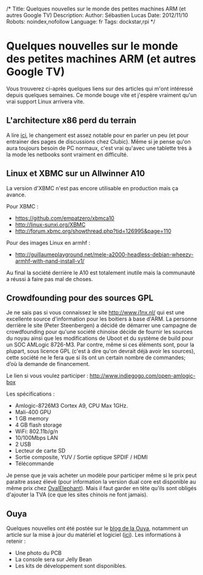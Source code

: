 /*
Title: Quelques nouvelles sur le monde des petites machines ARM (et autres Google TV) 
Description: 
Author: Sébastien Lucas
Date: 2012/11/10
Robots: noindex,nofollow
Language: fr
Tags: dockstar,rpi
*/
# Quelques nouvelles sur le monde des petites machines ARM (et autres Google TV) 

Vous trouverez ci-après quelques liens sur des articles qui m'ont intéressé depuis quelques semaines. Ce monde bouge vite et j'espère vraiment qu'un vrai support Linux arrivera vite.

## L'architecture x86 perd du terrain

A lire [ici](http://www.clubic.com/processeur/actualite-520629-architecture-x86-recule-parts-de-marche-intel-amd.html), le changement est assez notable pour en parler un peu (et pour entrainer des pages de discussions chez Clubic). Même si je pense qu'on aura toujours besoin de PC normaux, c'est vrai qu'avec une tablette très à la mode les netbooks sont vraiment en difficulté.

## Linux et XBMC sur un Allwinner A10

La version d'XBMC n'est pas encore utilisable en production mais ça avance.

Pour XBMC : 
*	https://github.com/empatzero/xbmca10
*	http://linux-sunxi.org/XBMC
*	http://forum.xbmc.org/showthread.php?tid=126995&page=110

Pour des images Linux en armhf :
*	http://guillaumeplayground.net/mele-a2000-headless-debian-wheezy-armhf-with-nand-install-v1/

Au final la société derrière le A10 est totalement inutile mais la communauté a réussi à faire pas mal de choses.

## Crowdfounding pour des sources GPL

Je ne sais pas si vous connaissez le site http://www.j1nx.nl/ qui est une excellente source d'information pour les boitiers à base d'ARM. La personne derrière le site (Peter Steenbergen) a décidé de démarrer une campagne de crowdfounding pour qu'une société chinoise décide de fournir les sources du noyau ainsi que les modifications de Uboot et du système de build pour un SOC AMLogic 8726-M3. Par contre, même si ces éléments sont, pour la plupart, sous licence GPL (c'est à dire qu'on devrait déjà avoir les sources), cette société ne le fera que si ils ont un certain nombre de commandes; d’où la demande de financement.

Le lien si vous voulez participer : http://www.indiegogo.com/open-amlogic-box

Les spécifications :
*	Amlogic-8726M3 Cortex A9, CPU Max 1GHz.
*	Mali-400 GPU
*	1 GB memory
*	4 GB flash storage
*	WiFi: 802.11b/g/n
*	10/100Mbps LAN
*	2 USB
*	Lecteur de carte SD
*	Sortie composite, YUV / Sortie optique SPDIF / HDMI
*	Télécommande

Je pense que je vais acheter un modèle pour participer même si le prix peut paraitre assez élevé (pour information la version dual core est disponible au même prix chez [OvalElephant](http://www.ovalelephant.com/index.php?route=product/product&product_id=2085)). Mais il faut garder en tête qu'ils sont obligés d'ajouter la TVA (ce que les sites chinois ne font jamais).

## Ouya

Quelques nouvelles ont été postée sur le [blog de la Ouya](http://www.ouya.tv/blog/), notamment un article sur la mise à jour du matériel et logiciel ([ici](http://www.ouya.tv/the-big-hardware-update-and-more/)). Les informations à retenir :
*	Une photo du PCB
*	La console sera sur Jelly Bean
*	Les kits de développement sont disponibles.

